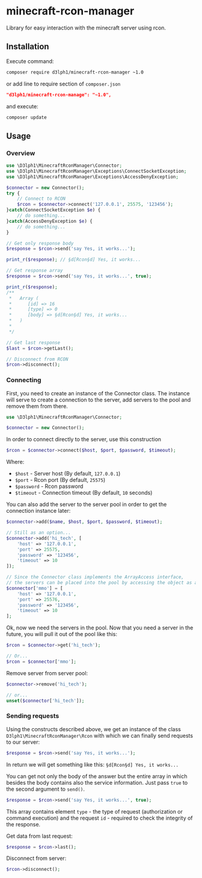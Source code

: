 # minecraft-rcon-manager
Library for easy interaction with the minecraft server using rcon.

## Installation
Execute command:
```bash
composer require d3lph1/minecraft-rcon-manager ~1.0
```
or add line to require section of `composer.json`
```json
"d3lph1/minecraft-rcon-manage": "~1.0",
```
and execute:
```bash
composer update
```

## Usage

### Overview
```php
use \D3lph1\MinecraftRconManager\Connector;
use \D3lph1\MinecraftRconManager\Exceptions\ConnectSocketException;
use \D3lph1\MinecraftRconManager\Exceptions\AccessDenyException;

$connector = new Connector();
try {
    // Connect to RCON
    $rcon = $connector->connect('127.0.0.1', 25575, '123456');
}catch(ConnectSocketException $e) {
    // do something...
}catch(AccessDenyException $e) {
    // do something...
}

// Get only response body
$response = $rcon->send('say Yes, it works...');

print_r($response); // §d[Rcon§d] Yes, it works...

// Get response array
$response = $rcon->send('say Yes, it works...', true);

print_r($response);
/**
 *   Array (
 *      [id] => 16
 *      [type] => 0
 *      [body] => §d[Rcon§d] Yes, it works...
 *   )
 *
 */

// Get last response
$last = $rcon->getLast();

// Disconnect from RCON
$rcon->disconnect();

```

### Connecting
First, you need to create an instance of the Connector class. The instance will serve to create a connection to the server, add servers to the pool and remove them from there.
```php
use \D3lph1\MinecraftRconManager\Connector;

$connector = new Connector();
```
In order to connect directly to the server, use this construction
```php
$rcon = $connector->connect($host, $port, $password, $timeout);
```
Where:
* `$host` - Server host (By default, `127.0.0.1`)
* `$port` - Rcon port (By default, `25575`)
* `$password` - Rcon password
* `$timeout` - Connection timeout (By default, `10` seconds)


You can also add the server to the server pool in order to get the connection instance later:
```php
$connector->add($name, $host, $port, $password, $timeout);

// Still as an option...
$connector->add('hi_tech', [
    'host' => '127.0.0.1',
    'port' => 25575,
    'password' => '123456',
    'timeout' => 10
]);

// Since the Connector class implements the ArrayAccess interface,
// the servers can be placed into the pool by accessing the object as an array.
$connector['mmo'] = [
    'host' => '127.0.0.1',
    'port' => 25576,
    'password' => '123456',
    'timeout' => 10
];
```

Ok, now we need the servers in the pool. Now that you need a server in the future, you will pull it out of the pool like this:
```php
$rcon = $connector->get('hi_tech');

// Or...
$rcon = $connector['mmo'];
```

Remove server from server pool:
```php
$connector->remove('hi_tech');

// or...
unset($connector['hi_tech']);
```

### Sending requests

Using the constructs described above, we get an instance of the class `D3lph1\MinecraftRconManager\Rcon` with which we can finally send requests to our server:
```php
$response = $rcon->send('say Yes, it works...');
```
In return we will get something like this: `§d[Rcon§d] Yes, it works...`


You can get not only the body of the answer but the entire array in which besides the body contains also the service information. Just pass `true` to the second argument to `send()`.
```php
$response = $rcon->send('say Yes, it works...', true);
```
This array contains element `type` - the type of request (authorization or command execution) and the request `id` - required to check the integrity of the response.


Get data from last request:
```php
$response = $rcon->last();
```

Disconnect from server:
```php
$rcon->disconnect();
```

